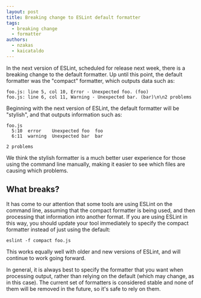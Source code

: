 ```yaml
---
layout: post
title: Breaking change to ESLint default formatter
tags:
  - breaking change
  - formatter
authors:
  - nzakas
  - kaicataldo
---
```


In the next version of ESLint, scheduled for release next week, there is a breaking change to the default formatter. Up until this point, the default formatter was the "compact" formatter, which outputs data such as:

```
foo.js: line 5, col 10, Error - Unexpected foo. (foo)
foo.js: line 6, col 11, Warning - Unexpected bar. (bar)\n\n2 problems
```

Beginning with the next version of ESLint, the default formatter will be "stylish", and that outputs information such as:

```
foo.js
  5:10  error    Unexpected foo  foo
  6:11  warning  Unexpected bar  bar

2 problems
```

We think the stylish formatter is a much better user experience for those using the command line manually, making it easier to see which files are causing which problems.

## What breaks?

It has come to our attention that some tools are using ESLint on the command line, assuming that the compact formatter is being used, and then processing that information into another format. If you are using ESLint in this way, you should update your tool immediately to specify the compact formatter instead of just using the default:

```
eslint -f compact foo.js
```

This works equally well with older and new versions of ESLint, and will continue to work going forward.

In general, it is always best to specify the formatter that you want when processing output, rather than relying on the default (which may change, as in this case). The current set of formatters is considered stable and none of them will be removed in the future, so it's safe to rely on them.
